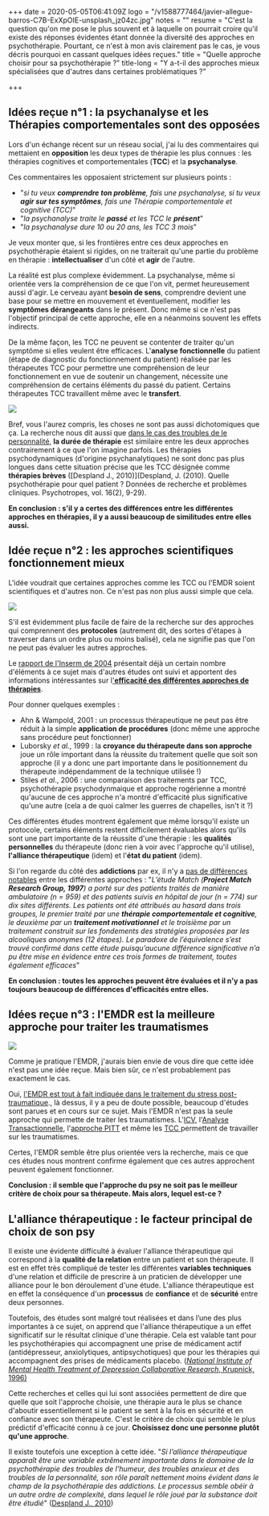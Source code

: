 +++
date = 2020-05-05T06:41:09Z
logo = "/v1588777464/javier-allegue-barros-C7B-ExXpOIE-unsplash_jz04zc.jpg"
notes = ""
resume = "C'est la question qu'on me pose le plus souvent et à laquelle on pourrait croire qu'il existe des réponses évidentes étant donnée la diversité des approches en psychothérapie. Pourtant, ce n'est à mon avis clairement pas le cas, je vous décris pourquoi en cassant quelques idées reçues."
title = "Quelle approche choisir pour sa psychothérapie ?"
title-long = "Y a-t-il des approches mieux spécialisées que d'autres dans certaines problématiques ?"

+++
## Idées reçue n°1 : la psychanalyse et les Thérapies comportementales sont des opposées

Lors d'un échange récent sur un réseau social, j'ai lu des commentaires qui mettaient en **opposition** les deux types de thérapie les plus connues : les thérapies cognitives et comportementales (**TCC**) et la **psychanalyse**. 

Ces commentaires les opposaient strictement sur plusieurs points : 

* "_si tu veux **comprendre ton problème**, fais une psychanalyse, si tu veux **agir sur tes symptômes**, fais une Thérapie comportementale et cognitive (TCC)_" 
* "_la psychanalyse traite le **passé** et les TCC le **présent**_"
* "_la psychanalyse dure 10 ou 20 ans, les TCC 3 mois_"

Je veux monter que, si les frontières entre ces deux approches en psychothérapie étaient si rigides, on ne traiterait qu'une partie du problème en thérapie : **intellectualiser** d'un côté et **agir** de l'autre.

La réalité est plus complexe évidemment. La psychanalyse, même si orientée vers la compréhension de ce que l'on vit, permet heureusement aussi d'agir. Le cerveau ayant **besoin de sens**, comprendre devient une base pour se mettre en mouvement et éventuellement, modifier les **symptômes dérangeants** dans le présent. Donc même si ce n'est pas l'objectif principal de cette approche, elle en a néanmoins souvent les effets indirects.

De la même façon, les TCC ne peuvent se contenter de traiter qu'un symptôme si elles veulent être efficaces. L'**analyse fonctionnelle** du patient (étape de diagnostic du fonctionnement du patient) réalisée par les thérapeutes TCC pour permettre une compréhension de leur fonctionnement en vue de soutenir un changement, nécessite une compréhension de certains éléments du passé du patient. Certains thérapeutes TCC travaillent même avec le **transfert**.

![](https://res.cloudinary.com/catherinetardella/v1588665411/raquel-martinez-SQM0sS0htzw-unsplash_uze0of.jpg)

Bref, vous l'aurez compris, les choses ne sont pas aussi dichotomiques que ça. La recherche nous dit aussi que [dans le cas des troubles de le personnalité](https://www.cairn.info/revue-psychotropes-2010-2-page-9.htm), **la durée de thérapie** est similaire entre les deux approches contrairement à ce que l'on imagine parfois. Les thérapies psychodynamiques (d'origine psychanalytiques) ne sont donc pas plus longues dans cette situation précise que les TCC désignée comme **thérapies brèves** ([Despland J., 2010)](Despland, J. (2010). Quelle psychothérapie pour quel patient ? Données de recherche et problèmes cliniques. Psychotropes, vol. 16(2), 9-29).

**En conclusion : s'il y a certes des différences entre les différentes approches en thérapies, il y a aussi beaucoup de similitudes entre elles aussi.** 

## Idée reçue n°2 : les approches scientifiques fonctionnement mieux

L'idée voudrait que certaines approches comme les TCC ou l'EMDR soient scientifiques et d'autres non. Ce n'est pas non plus aussi simple que cela.

![](https://res.cloudinary.com/catherinetardella/v1588666595/michael-longmire-L9EV3OogLh0-unsplash_sakuwf.jpg)

S'il est évidemment plus facile de faire de la recherche sur des approches qui comprennent des **protocoles** (autrement dit, des sortes d'étapes à traverser dans un ordre plus ou moins balisé), cela ne signifie pas que l'on ne peut pas évaluer les autres approches.

Le [rapport de l'Inserm de 2004](http://www.ipubli.inserm.fr/bitstream/handle/10608/146/expcol_2004_psychotherapie.pdf?sequence=1) présentait déjà un certain nombre d'éléments à ce sujet mais d'autres études ont suivi et apportent des informations intéressantes sur l['**efficacité des différentes approches de thérapies**](https://www.researchgate.net/publication/20472319_National_Institute_of_Mental_Health_Treatment_of_Depression_Collaborative_Research_Program_General_effectiveness_of_treatments).

Pour donner quelques exemples :

* Ahn & Wampold, 2001 : un processus thérapeutique ne peut pas être réduit à la simple **application de procédures** (donc même une approche sans procédure peut fonctionner)
* Luborsky _et al._, 1999 : la **croyance du thérapeute dans son approche** joue un rôle important dans la réussite du traitement quelle que soit son approche (il y a donc une part importante dans le positionnement du thérapeute indépendamment de la technique utilisée !)
* Stiles _et al_., 2006 : une comparaison des traitements par TCC, psychothérapie psychodynmaique et approche rogérienne a montré qu'aucune de ces approche n'a montré d'efficacité plus significative qu'une autre (cela a de quoi calmer les guerres de chapelles, isn't it ?)

Ces différentes études montrent également que même lorsqu'il existe un protocole, certains éléments restent difficilement évaluables alors qu'ils sont une part importante de la réussite d'une thérapie : les **qualités personnelles** du thérapeute (donc rien à voir avec l'approche qu'il utilise), **l'alliance thérapeutique** (idem) et l'**état du patient** (idem).

Si l'on regarde du côté des **addictions** par ex, il n'y a [pas de différences notables](https://www.cairn.info/revue-psychotropes-2010-2-page-9.htm)  entre les différentes approches : "_L’étude Match (**Project Match Research Group, 1997**) a porté sur des patients traités de manière ambulatoire (n = 959) et des patients suivis en hôpital de jour (n = 774) sur dix sites différents. Les patients ont été attribués au hasard dans trois groupes, le premier traité par une **thérapie comportementale et cognitive**, le deuxième par un **traitement motivationnel** et le troisième par un traitement construit sur les fondements des stratégies proposées par les alcooliques anonymes (12 étapes). Le paradoxe de l’équivalence s’est trouvé confirmé dans cette étude puisqu’aucune différence significative n’a pu être mise en évidence entre ces trois formes de traitement, toutes également efficaces_" 

**En conclusion : toutes les approches peuvent être évaluées et il n'y a pas toujours beaucoup de différences d'efficacités entre elles.**

## Idées reçue n°3 : l'EMDR est la meilleure approche pour traiter les traumatismes

![](https://res.cloudinary.com/catherinetardella/v1588775433/taha-ajmi-dCAKIpxs3eE-unsplash_n9zuoj.jpg)

Comme je pratique l'EMDR, j'aurais bien envie de vous dire que cette idée n'est pas une idée reçue. Mais bien sûr, ce n'est probablement pas exactement le cas.

Oui, [l'EMDR est tout à fait indiquée dans le traitement du stress post-traumatique](https://www.instagram.com/p/B_Ucd6UBBLX/)., là dessus, il y a peu de doute possible, beaucoup d'études sont parues et en cours sur ce sujet. Mais l'EMDR n'est pas la seule approche qui permette de traiter les traumatismes. L'[ICV](https://www.lexpress.fr/styles/psycho/therapie-breve-l-icv-permet-de-comprendre-comment-le-passe-affecte-le-present_1897506.html), l'[Analyse Transactionnelle](https://www.cairn.info/revue-actualites-en-analyse-transactionnelle-2008-3-page-1.htm), l'[approche PITT](http://www.irpt.ch/fr/formations--agenda.html?event=359) et même les [TCC ](http://www.psychologues-tcc-paris.com/le-syndrome-de-stress-post-traumatique/)permettent de travailler sur les traumatismes. 

Certes, l'EMDR semble être plus orientée vers la recherche, mais ce que ces études nous montrent confirme également que ces autres approchent peuvent également fonctionner.

**Conclusion : il semble que l'approche du psy ne soit pas le meilleur critère de choix pour sa thérapeute. Mais alors, lequel est-ce ?**

## L'alliance thérapeutique : le facteur principal de choix de son psy

Il existe une évidente difficulté à évaluer l'alliance thérapeutique qui correspond à la **qualité de la relation** entre un patient et son thérapeute. Il est en effet très compliqué de tester les différentes **variables techniques** d'une relation et difficile de prescrire à un praticien de développer une alliance pour le bon déroulement d'une étude. L'alliance thérapeutique est en effet la conséquence d'un **processus** de **confiance** et de **sécurité** entre deux personnes. 

Toutefois, des études sont malgré tout réalisées et dans l’une des plus importantes à ce sujet, on apprend que l'alliance thérapeutique a un effet significatif sur le résultat clinique d'une thérapie. Cela est valable tant pour les psychothérapies qui accompagnent une prise de médicament actif (antidépresseur, anxiolytiques, antipsychotiques) que pour les thérapies qui accompagnent des prises de médicaments placebo. ([_National Institute of Mental Health Treatment of Depression Collaborative Research_, Krupnick, 1996)](https://www.researchgate.net/publication/14503250_The_Role_of_the_Therapeutic_Alliance_in_Psychotherapy_and_Pharmacotherapy_Outcome_Findings_in_the_National_Institute_of_Mental_Health_Treatment_of_Depression_Collaborative_Research_Program)

Cette recherches et celles qui lui sont associées permettent de dire que quelle que soit l'approche choisie, une thérapie aura le plus se chance d'aboutir essentiellement si le patient se sent à la fois en sécurité et en confiance avec son thérapeute. C'est le critère de choix qui semble le plus prédictif d'efficacité connu à ce jour. **Choisissez donc une personne plutôt qu'une approche**.

Il existe toutefois une exception à cette idée. "_Si l’alliance thérapeutique apparaît être une variable extrêmement importante dans le domaine de la psychothérapie des troubles de l’humeur, des troubles anxieux et des troubles de la personnalité, son rôle paraît nettement moins évident dans le champ de la psychothérapie des addictions. Le processus semble obéir à un autre ordre de complexité, dans lequel le rôle joué par la substance doit être étudié_" ([Despland J., 2010](https://www.cairn.info/revue-psychotropes-2010-2-page-9.htm))